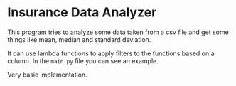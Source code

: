 # Insurance Data Analyzer
This program tries to analyze some data taken from a csv file and get some things like mean, median and standard deviation.

It can use lambda functions to apply filters to the functions based on a column. In the ```main.py``` file you can see an example.

Very basic implementation.
